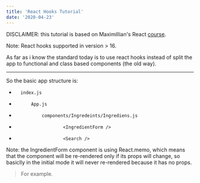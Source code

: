 ```yaml
---
title: 'React Hooks Tutorial'
date: '2020-04-23'
---
```

DISCLAIMER: this tutorial is based on Maximillian's React [course](https://www.udemy.com/course/react-the-complete-guide-incl-redux/l).

Note: React hooks supported in version > 16.

As far as i know the standard today is to use react hooks instead of split the app to functional and class based components (the old way).

----------------------------------------------------------------
So the basic app structure is:

*       index.js
*           App.js
*               components/Ingredeints/Ingrediens.js
*                       <IngredientForm />
*                       <Search />


Note: the IngredientForm component is using React.memo, which means that the component will be re-rendered only if its props will change, so basiclly in the initial mode <IngredientForm /> it will never re-rendered because it has no props.


<blockquote>
        <p>For example.</p>
</blockquote>